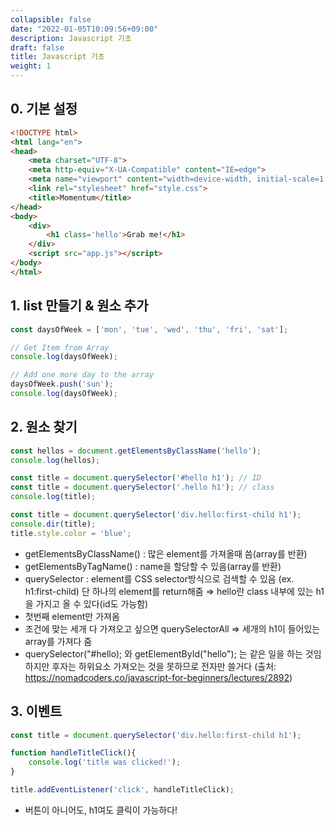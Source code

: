 ```yaml
---
collapsible: false
date: "2022-01-05T10:09:56+09:00"
description: Javascript 기초
draft: false
title: Javascript 기초
weight: 1
---
```


## 0. 기본 설정
```html
<!DOCTYPE html>
<html lang="en">
<head>
    <meta charset="UTF-8">
    <meta http-equiv="X-UA-Compatible" content="IE=edge">
    <meta name="viewport" content="width=device-width, initial-scale=1.0">
    <link rel="stylesheet" href="style.css">
    <title>Momentum</title>
</head>
<body>
    <div>
        <h1 class='hello'>Grab me!</h1>
    </div>
    <script src="app.js"></script>
</body>
</html>
```

## 1. list 만들기 & 원소 추가
```javascript
const daysOfWeek = ['mon', 'tue', 'wed', 'thu', 'fri', 'sat'];

// Get Item from Array
console.log(daysOfWeek);

// Add one more day to the array
daysOfWeek.push('sun');
console.log(daysOfWeek);
```

## 2. 원소 찾기
```javascript
const hellos = document.getElementsByClassName('hello');
console.log(hellos);

const title = document.querySelector('#hello h1'); // ID
const title = document.querySelector('.hello h1'); // class
console.log(title); 

const title = document.querySelector('div.hello:first-child h1');
console.dir(title);
title.style.color = 'blue';
```

- getElementsByClassName() : 많은 element를 가져올때 씀(array를 반환)
- getElementsByTagName() : name을 할당할 수 있음(array를 반환)
- querySelector : element를 CSS selector방식으로 검색할 수 있음 (ex. h1:first-child)
단 하나의 element를 return해줌
⇒ hello란 class 내부에 있는 h1을 가지고 올 수 있다(id도 가능함)
- 첫번째 element만 가져옴
- 조건에 맞는 세개 다 가져오고 싶으면 querySelectorAll 
⇒ 세개의 h1이 들어있는 array를 가져다 줌
- querySelector("#hello); 와 getElementById("hello"); 는 같은 일을 하는 것임
하지만 후자는 하위요소 가져오는 것을 못하므로 전자만 쓸거다
(출처: https://nomadcoders.co/javascript-for-beginners/lectures/2892)


## 3. 이벤트
```javascript
const title = document.querySelector('div.hello:first-child h1');

function handleTitleClick(){
    console.log('title was clicked!');
}

title.addEventListener('click', handleTitleClick);
```

- 버튼이 아니어도, h1여도 클릭이 가능하다!
